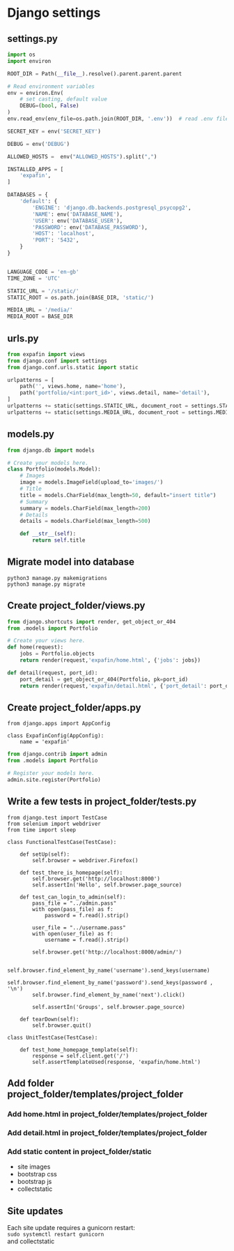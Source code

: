 # Django settings

## settings.py
``` python
import os
import environ

ROOT_DIR = Path(__file__).resolve().parent.parent.parent

# Read environment variables
env = environ.Env(
    # set casting, default value
    DEBUG=(bool, False)
)
env.read_env(env_file=os.path.join(ROOT_DIR, '.env'))  # read .env file, if it exists

SECRET_KEY = env('SECRET_KEY')

DEBUG = env('DEBUG')

ALLOWED_HOSTS =  env("ALLOWED_HOSTS").split(",")

INSTALLED_APPS = [
    'expafin',
]

DATABASES = {
    'default': {
        'ENGINE': 'django.db.backends.postgresql_psycopg2',
        'NAME': env('DATABASE_NAME'),
        'USER': env('DATABASE_USER'),
        'PASSWORD': env('DATABASE_PASSWORD'),
        'HOST': 'localhost',
        'PORT': '5432',
    }
}


LANGUAGE_CODE = 'en-gb'
TIME_ZONE = 'UTC'

STATIC_URL = '/static/'
STATIC_ROOT = os.path.join(BASE_DIR, 'static/')

MEDIA_URL = '/media/'
MEDIA_ROOT = BASE_DIR
```

## urls.py
``` python
from expafin import views
from django.conf import settings
from django.conf.urls.static import static

urlpatterns = [
    path('', views.home, name='home'),
    path('portfolio/<int:port_id>', views.detail, name='detail'),
] 
urlpatterns += static(settings.STATIC_URL, document_root = settings.STATIC_ROOT)
urlpatterns += static(settings.MEDIA_URL, document_root = settings.MEDIA_ROOT)
```

## models.py
``` python
from django.db import models

# Create your models here.
class Portfolio(models.Model):
    # Images 
    image = models.ImageField(upload_to='images/')
    # Title 
    title = models.CharField(max_length=50, default="insert title")
    # Summary 
    summary = models.CharField(max_length=200)
    # Details
    details = models.CharField(max_length=500)

    def __str__(self):
        return self.title

```

## Migrate model into database
``` shell
python3 manage.py makemigrations
python3 manage.py migrate
```


## Create project_folder/views.py
``` python
from django.shortcuts import render, get_object_or_404
from .models import Portfolio

# Create your views here.
def home(request):
    jobs = Portfolio.objects
    return render(request,'expafin/home.html', {'jobs': jobs})

def detail(request, port_id):
    port_detail = get_object_or_404(Portfolio, pk=port_id)
    return render(request,'expafin/detail.html', {'port_detail': port_detail})
```

## Create project_folder/apps.py
```
from django.apps import AppConfig

class ExpafinConfig(AppConfig):
    name = 'expafin'
```

``` python
from django.contrib import admin
from .models import Portfolio

# Register your models here.
admin.site.register(Portfolio)
```

## Write a few tests in project_folder/tests.py
```
from django.test import TestCase
from selenium import webdriver
from time import sleep

class FunctionalTestCase(TestCase):

    def setUp(self):
        self.browser = webdriver.Firefox()

    def test_there_is_homepage(self):
        self.browser.get('http://localhost:8000')
        self.assertIn('Hello', self.browser.page_source)

    def test_can_login_to_admin(self):
        pass_file = "../admin.pass"
        with open(pass_file) as f:
            password = f.read().strip()

        user_file = "../username.pass"
        with open(user_file) as f:
            username = f.read().strip()

        self.browser.get('http://localhost:8000/admin/')

        self.browser.find_element_by_name('username').send_keys(username)
        self.browser.find_element_by_name('password').send_keys(password , '\n')
        self.browser.find_element_by_name('next').click()

        self.assertIn('Groups', self.browser.page_source)

    def tearDown(self):
        self.browser.quit()

class UnitTestCase(TestCase):

    def test_home_homepage_template(self):
        response = self.client.get('/')
        self.assertTemplateUsed(response, 'expafin/home.html')
```

## Add folder project_folder/templates/project_folder
### Add home.html in project_folder/templates/project_folder
### Add detail.html in project_folder/templates/project_folder
### Add static content in project_folder/static
* site images
* bootstrap css
* bootstrap js
* collectstatic


## Site updates
Each site update requires a gunicorn restart:  
`sudo systemctl restart gunicorn`  
and collectstatic  
